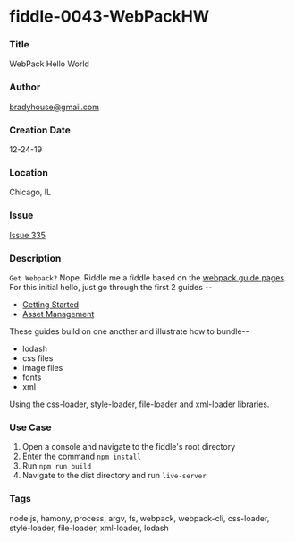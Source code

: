 fiddle-0043-WebPackHW
======

### Title <a name="title"></a>

WebPack Hello World


### Author <a name="author"></a>

bradyhouse@gmail.com


### Creation Date <a name="creation-date"></a>

12-24-19


### Location <a name="location"></a>

Chicago, IL


### Issue <a name="issue"></a>

[Issue 335](https://github.com/bradyhouse/house/issues/335)


### Description <a name="description"></a>

`Get Webpack?` Nope. Riddle me a fiddle based on the [webpack guide pages](https://webpack.js.org/guides). For this initial hello, just go through the first 2 guides -- 

*   [Getting Started](https://webpack.js.org/guides/getting-started/)
*   [Asset Management](https://webpack.js.org/guides/asset-management/)

These guides build on one another and illustrate how to bundle--

*   lodash
*   css files
*   image files
*   fonts
*   xml

Using the css-loader, style-loader, file-loader and xml-loader libraries.


### Use Case<a name="use-case"></a>

1.  Open a console and navigate to the fiddle's root directory
2.  Enter the command `npm install`
3.  Run `npm run build`
4.  Navigate to the dist directory and run `live-server`


### Tags <a name="tags"></a>

node.js, hamony, process, argv, fs, webpack, webpack-cli, css-loader, style-loader, file-loader, xml-loader, lodash
